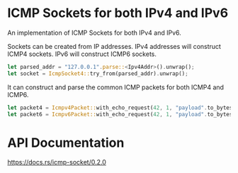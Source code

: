 # ICMP Sockets for both IPv4 and IPv6

An implementation of ICMP Sockets for both IPv4 and IPv6.

Sockets can be created from IP addresses. IPv4 addresses will construct ICMP4 sockets. IPv6 will construct ICMP6 sockets.

```rust
let parsed_addr = "127.0.0.1".parse::<Ipv4Addr>().unwrap();
let socket = IcmpSocket4::try_from(parsed_addr).unwrap();
```

It can construct and parse the common ICMP packets for both ICMP4 and ICMP6.

```rust
let packet4 = Icmpv4Packet::with_echo_request(42, 1, "payload".to_bytes());
let packet6 = Icmpv6Packet::with_echo_request(42, 1, "payload".to_bytes());
```

# API Documentation

https://docs.rs/icmp-socket/0.2.0